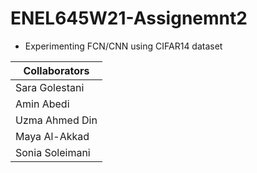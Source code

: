 # ENEL645W21-Assignemnt2

* Experimenting FCN/CNN using CIFAR14 dataset

| Collaborators |
| ----------------- | 
| Sara Golestani |
| Amin Abedi |
| Uzma Ahmed Din |
| Maya Al-Akkad |
| Sonia Soleimani |
